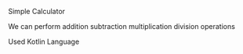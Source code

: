 
Simple Calculator

We can perform 
addition
subtraction 
multiplication 
division operations 


Used Kotlin Language 



